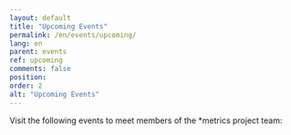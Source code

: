 ```yaml
---
layout: default
title: "Upcoming Events"
permalink: /en/events/upcoming/
lang: en
parent: events
ref: upcoming
comments: false
position:
order: 2
alt: "Upcoming Events"
---
```

<!-- Start editing content here-->

Visit the following events to meet members of the \*metrics project team:     

